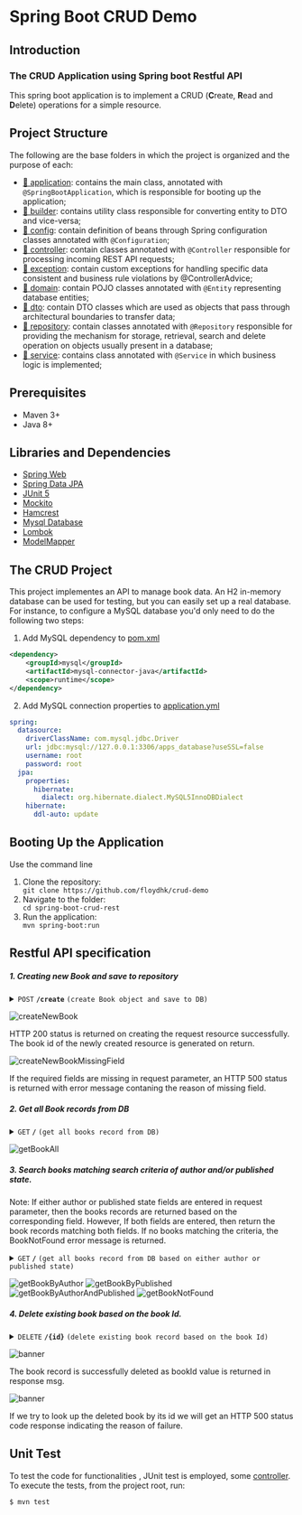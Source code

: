 # Spring Boot CRUD Demo 


## Introduction

### The CRUD Application using Spring boot Restful API
This spring boot application is to implement a CRUD (**C**reate, **R**ead and **D**elete) operations for a simple resource. 


## Project Structure

The following are the base folders in which the project is organized and the purpose of each:
- [📁 application](src/main/java/com/aia/crud/application): contains the main class, annotated with `@SpringBootApplication`, which is responsible for booting up the application;
- [📁 builder](src/main/java/com/aia/crud/builder): contains utility class responsible for converting entity to DTO and vice-versa;
- [📁 config](src/main/java/com/aia/crud/config): contain definition of beans through Spring configuration classes annotated with `@Configuration`;
- [📁 controller](src/main/java/com/aia/crud/controller): contain classes annotated with `@Controller` responsible for processing incoming REST API requests;
- [📁 exception](src/main/java/com/aia/crud/exception): contain custom exceptions for handling specific data consistent and business rule violations by @ControllerAdvice;
- [📁 domain](src/main/java/com/aia/crud/model/domain): contain POJO classes annotated with `@Entity` representing database entities;
- [📁 dto](src/main/java/com/aia/crud/model/dto): contain DTO classes which are used as objects that pass through architectural boundaries to transfer data; 
- [📁 repository](src/main/java/com/aia/crud/repository): contain classes annotated with `@Repository` responsible for providing the mechanism for storage, retrieval, search and delete operation on objects usually present in a database;
- [📁 service](src/main/java/com/aia/crud/service): contains class annotated with `@Service` in which business logic is implemented;


## Prerequisites
- Maven 3+
- Java 8+


## Libraries and Dependencies
- [Spring Web](https://docs.spring.io/spring-framework/docs/current/reference/html/web.html)
- [Spring Data JPA](https://spring.io/projects/spring-data-jpa)
- [JUnit 5](https://junit.org/junit5/)
- [Mockito](https://site.mockito.org/)
- [Hamcrest](http://hamcrest.org/)
- [Mysql Database](https://www.mysql.com)
- [Lombok](https://projectlombok.org/)
- [ModelMapper](http://modelmapper.org/)


## The CRUD Project
This project implementes an API to manage book data. An H2 in-memory database can be used for testing, but you can easily set up a real database. For instance, to configure a MySQL database you'd only need to do the following two steps:

1. Add MySQL dependency to [pom.xml](./pom.xml)
````xml
<dependency>
    <groupId>mysql</groupId>
    <artifactId>mysql-connector-java</artifactId>
    <scope>runtime</scope>
</dependency>
````

2. Add MySQL connection properties to [application.yml](./src/main/resources/application.yml)
````yaml
spring:
  datasource:
    driverClassName: com.mysql.jdbc.Driver
    url: jdbc:mysql://127.0.0.1:3306/apps_database?useSSL=false
    username: root
    password: root
  jpa:
    properties:
      hibernate:
        dialect: org.hibernate.dialect.MySQL5InnoDBDialect
    hibernate:
      ddl-auto: update
````

## Booting Up the Application
Use the command line 
<ol>
<li>Clone the repository:</li>
  <code>git clone https://github.com/floydhk/crud-demo</code>
<li>Navigate to the folder:</li>
  <code>cd spring-boot-crud-rest</code>
<li>Run the application:</li>
  <code>mvn spring-boot:run</code>
</ol>


## Restful API specification
#####  1. Creating new Book and save to repository

<details>
 <summary><code>POST</code> <code><b>/create</b></code> <code>(create Book object and save to DB)</code></summary>

###### Parameters

> | name      |  type     | data type               | description                                                           |
> |-----------|-----------|-------------------------|-----------------------------------------------------------------------|
> | None      |  required | request Body (JSON)           | {  "author": "gary",   "title": "java 11","published": 1}  |


###### Responses

> | http code     | content-type                      | response                                                            |
> |---------------|-----------------------------------|---------------------------------------------------------------------|
> | `200`         | `application/json`                  | {"bookId":11}   (Return id if successfully created)                               |
                                                      |
</details>


  ![createNewBook](./docs/createBookSuccess.JPG)
  
  HTTP 200 status is returned on creating the request resource successfully. The book id of the newly created resource is generated on return. 

  ![createNewBookMissingField](./docs/createBookMissingField.JPG)
  
  If the required fields are missing in request parameter, an HTTP 500 status is returned with error message contaning the reason of missing field.

 #####  2. Get all Book records from DB

<details>
 <summary><code>GET</code> <code><b>/</b></code> <code>(get all books record from DB)</code></summary>

###### Parameters

> | name      |  type     | data type               | description                                                           |
> |-----------|-----------|-------------------------|-----------------------------------------------------------------------|
> | None      |           |            |    |


###### Responses

> | http code     | content-type                      | response                                                            |
> |---------------|-----------------------------------|---------------------------------------------------------------------|
> | `200`         | `application/json`                  | {{"author":"gary","title":"java 22","published":true}} (Return all books data in JSON format)                               |
> | `404`         | `application/json`                  | (Return Book Not Found error message if no any book in DB)                               |
                                                        |
</details>



  ![getBookAll](./docs/searchAll.JPG)





##### 3. Search books matching search criteria of author and/or published state. 

Note: If either author or published state fields are entered in request parameter, then the books records are returned based on the corresponding field. However, If both fields are entered, then return the book records matching both fields. If no books matching the criteria, the BookNotFound error message is returned.

<details>
 <summary><code>GET</code> <code><b>/</b></code> <code>(get all books record from DB based on either author or published state)</code></summary>

###### Parameters

> | name      |  type     | data type               | description                                                           |
> |-----------|-----------|-------------------------|-----------------------------------------------------------------------|
> | author    | optional      | text                |  (Author name)   |
> | published  | optional      | text                |  (Published state)   |


###### Responses

> | http code     | content-type                      | response                                                            |
> |---------------|-----------------------------------|---------------------------------------------------------------------|
> | `200`         | `application/json`                  | [{"id":11,"author":"gary","title":"java 22","published":true}] (Return all books data matching the above criteria in JSON format)                               |
> | `404`         | `application/json`                  | (Return Book Not Found error message if not matching the above criteria in JSON format)                               |
                                                      |
</details>


  ![getBookByAuthor](./docs/searchByAuthor.JPG) 
  ![getBookByPublished](./docs/searchByPublished.JPG)
  ![getBookByAuthorAndPublished](./docs/searchByPublishedAuthor.JPG)
  ![getBookNotFound](./docs/searchByNotFound.JPG)

##### 4. Delete existing book based on the book Id.

<details>
 <summary><code>DELETE</code> <code><b>/{id}</b></code> <code>(delete existing book record based on the book Id)</code></summary>

Note: the book Id is appended at the end of the endpoint as path variable.

######  Parameters

> | name      |  type     | data type               | description                                                           |
> |-----------|-----------|-------------------------|-----------------------------------------------------------------------|
> | none    |       |                 |    |



###### Responses

> | http code     | content-type                      | response                                                            |
> |---------------|-----------------------------------|---------------------------------------------------------------------|
> | `200`         | `application/json`                  |  {"bookId":11}  (Return book Id that has been deleted successfully in JSON format)                               |
> | `500`         | `application/json`                  | {"statusCode":500,"timestamp":"2024-07-09T06:41:03.015+00:00","message":"No class com.aia.crud.model.domain.Book entity with id 110 exists!","description":"uri=/api/v1/book/110"} (Return error message if not matching the book id in JSON format)                               |
                                                      |
</details>

  ![banner](./docs/deleteBook.JPG)
  
  The book record is successfully deleted as bookId value is returned in response msg.
  
  ![banner](./docs/deleteBookNotFound.JPG)
  

  If we try to look up the deleted book by its id we will get an HTTP 500 status code response indicating the reason of failure.

## Unit Test
To test the code for functionalities , JUnit test is employed, some [controller](./src/test/java/com/aia/crud/controller). To execute the tests, from the project root, run:
````bash
$ mvn test
````

